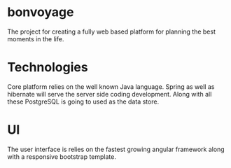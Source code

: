 # bonvoyage
The project for creating a fully web based platform for planning the best moments in the life.

# Technologies
Core platform relies on the well known Java language.
Spring as well as hibernate will serve the server side coding development.
Along with all these PostgreSQL is going to used as the data store.

# UI
The user interface is relies on the fastest growing angular framework along with a responsive 
bootstrap template. 

